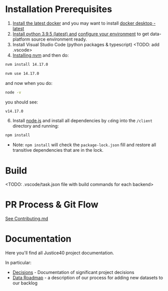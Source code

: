 # Installation Prerequisites

1. [Install the latest docker](https://docs.docker.com/get-docker/) and you may want to install [docker desktop - latest](https://docs.docker.com/desktop/)
2. [Install python 3.9.5 (latest) and](https://www.python.org/downloads/) [configure your environment](https://docs.python.org/3/tutorial/venv.html) to get data-platform source environment ready.
3. Install Visual Studio Code (python packages & typescript) <TODO: add .vscode>
4. [Installing nvm](https://github.com/nvm-sh/nvm#installing-and-updating) and then do:
```sh
nvm install 14.17.0

nvm use 14.17.0
```
and now when you do:
```sh
node -v
```
you should see:
```sh
v14.17.0
```
6. Install [node.js](https://nodejs.org/en/download/) and install all dependencies by `cd`ing into the `/client` directory and running:

```sh
npm install
```
* Note: `npm install` will check the `package-lock.json` fill and restore all transitive dependencies that are in the lock.

# Build

<TODO: .vscode/task.json file with build commands for each backend>

# PR Process & Git Flow

[See Contributing.md](../CONTRIBUTING.md)

# Documentation

Here you'll find all Justice40 project documentation.

In particular:

- [Decisions](decisions) - Documentation of significant project decisions
- [Data Roadmap](data-roadmap.md) - a description of our process for adding new datasets to our backlog
